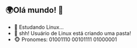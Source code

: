 ## 🌍Olá mundo! 👋
- 🐧 Estudando Linux...
- 🤫 shh! Usuário de Linux está criando uma pasta!
- 🐵 Pronomes: 01001110 00101111 01000001
